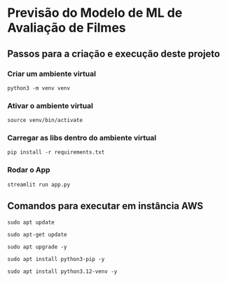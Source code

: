 # Previsão do Modelo de ML de Avaliação de Filmes

## Passos para a criação e execução deste projeto

### Criar um ambiente virtual

```commandline
python3 -m venv venv
```

### Ativar o ambiente virtual

```commandline
source venv/bin/activate
```

### Carregar as libs dentro do ambiente virtual

```commandline
pip install -r requirements.txt
```

### Rodar o App

```commandline
streamlit run app.py
```

## Comandos para executar em instância AWS

```commandline
sudo apt update
```

```commandline
sudo apt-get update
```

```commandline
sudo apt upgrade -y
```

```commandline
sudo apt install python3-pip -y
```

```commandline
sudo apt install python3.12-venv -y
```
